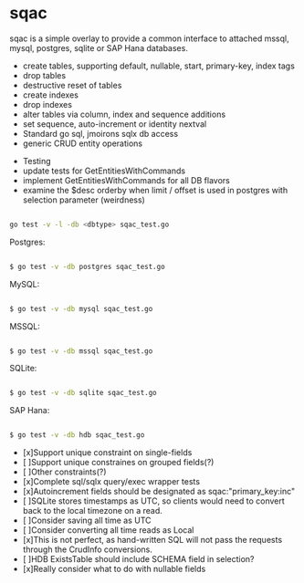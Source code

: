 # sqac

sqac is a simple overlay to provide a common interface to attached mssql, mysql, postgres, sqlite or SAP Hana databases.

- create tables, supporting default, nullable, start, primary-key, index tags
- drop tables
- destructive reset of tables
- create indexes
- drop indexes
- alter tables via column, index and sequence additions
- set sequence, auto-increment or identity nextval
- Standard go sql, jmoirons sqlx db access
- generic CRUD entity operations

* Testing
* update tests for GetEntitiesWithCommands
* implement GetEntitiesWithCommands for all DB flavors
* examine the $desc orderby when limit / offset is used in postgres with selection parameter (weirdness)

```bash

go test -v -l -db <dbtype> sqac_test.go

```

Postgres:
```bash

$ go test -v -db postgres sqac_test.go

```

MySQL:
```bash

$ go test -v -db mysql sqac_test.go

```

MSSQL:
```bash

$ go test -v -db mssql sqac_test.go

```

SQLite:
```bash

$ go test -v -db sqlite sqac_test.go

```

SAP Hana:
```bash

$ go test -v -db hdb sqac_test.go

```

- [x]Support unique constraint on single-fields
- [ ]Support unique constraines on grouped fields(?)
- [ ]Other constraints(?)
- [x]Complete sql/sqlx query/exec wrapper tests
- [x]Autoincrement fields should be designated as sqac:"primary_key:inc"
- [ ]SQLite stores timestamps as UTC, so clients would need to convert back to the local timezone on a read.
- [ ]Consider saving all time as UTC
- [ ]Consider converting all time reads as Local
- [x]This is not perfect, as hand-written SQL will not pass the requests through the CrudInfo conversions.
- [ ]HDB ExistsTable should include SCHEMA field in selection?
- [x]Really consider what to do with nullable fields